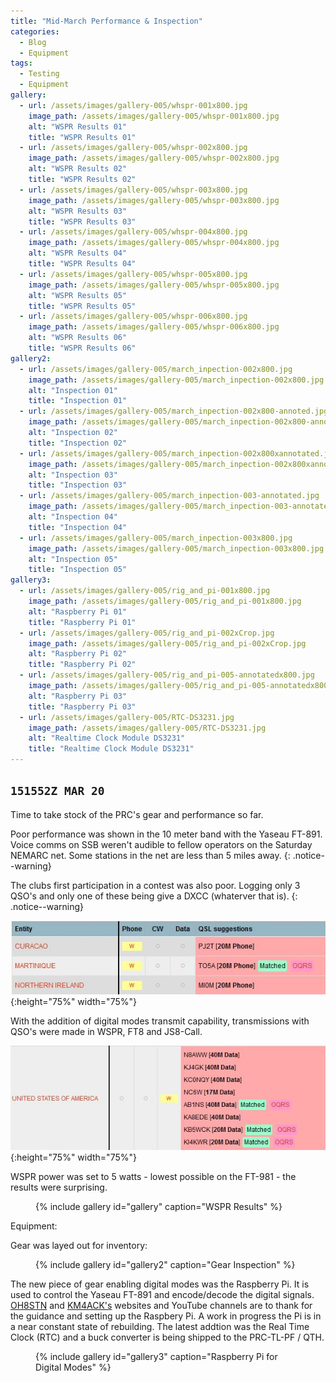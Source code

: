 ```yaml
---
title: "Mid-March Performance & Inspection"
categories:
  - Blog
  - Equipment
tags:
  - Testing
  - Equipment
gallery:
  - url: /assets/images/gallery-005/whspr-001x800.jpg
    image_path: /assets/images/gallery-005/whspr-001x800.jpg
    alt: "WSPR Results 01"
    title: "WSPR Results 01"
  - url: /assets/images/gallery-005/whspr-002x800.jpg
    image_path: /assets/images/gallery-005/whspr-002x800.jpg
    alt: "WSPR Results 02"
    title: "WSPR Results 02"
  - url: /assets/images/gallery-005/whspr-003x800.jpg
    image_path: /assets/images/gallery-005/whspr-003x800.jpg
    alt: "WSPR Results 03"
    title: "WSPR Results 03"
  - url: /assets/images/gallery-005/whspr-004x800.jpg
    image_path: /assets/images/gallery-005/whspr-004x800.jpg
    alt: "WSPR Results 04"
    title: "WSPR Results 04"
  - url: /assets/images/gallery-005/whspr-005x800.jpg
    image_path: /assets/images/gallery-005/whspr-005x800.jpg
    alt: "WSPR Results 05"
    title: "WSPR Results 05"
  - url: /assets/images/gallery-005/whspr-006x800.jpg
    image_path: /assets/images/gallery-005/whspr-006x800.jpg
    alt: "WSPR Results 06"
    title: "WSPR Results 06"
gallery2:
  - url: /assets/images/gallery-005/march_inpection-002x800.jpg
    image_path: /assets/images/gallery-005/march_inpection-002x800.jpg
    alt: "Inspection 01"
    title: "Inspection 01"
  - url: /assets/images/gallery-005/march_inpection-002x800-annoted.jpg
    image_path: /assets/images/gallery-005/march_inpection-002x800-annoted.jpg
    alt: "Inspection 02"
    title: "Inspection 02"
  - url: /assets/images/gallery-005/march_inpection-002x800xannotated.jpg
    image_path: /assets/images/gallery-005/march_inpection-002x800xannotated.jpg
    alt: "Inspection 03"
    title: "Inspection 03"
  - url: /assets/images/gallery-005/march_inpection-003-annotated.jpg
    image_path: /assets/images/gallery-005/march_inpection-003-annotated.jpg
    alt: "Inspection 04"
    title: "Inspection 04"
  - url: /assets/images/gallery-005/march_inpection-003x800.jpg
    image_path: /assets/images/gallery-005/march_inpection-003x800.jpg
    alt: "Inspection 05"
    title: "Inspection 05"
gallery3:
  - url: /assets/images/gallery-005/rig_and_pi-001x800.jpg
    image_path: /assets/images/gallery-005/rig_and_pi-001x800.jpg
    alt: "Raspberry Pi 01"
    title: "Raspberry Pi 01"
  - url: /assets/images/gallery-005/rig_and_pi-002xCrop.jpg
    image_path: /assets/images/gallery-005/rig_and_pi-002xCrop.jpg
    alt: "Raspberry Pi 02"
    title: "Raspberry Pi 02"
  - url: /assets/images/gallery-005/rig_and_pi-005-annotatedx800.jpg
    image_path: /assets/images/gallery-005/rig_and_pi-005-annotatedx800.jpg
    alt: "Raspberry Pi 03"
    title: "Raspberry Pi 03"
  - url: /assets/images/gallery-005/RTC-DS3231.jpg
    image_path: /assets/images/gallery-005/RTC-DS3231.jpg
    alt: "Realtime Clock Module DS3231"
    title: "Realtime Clock Module DS3231"
---
```

`151552Z MAR 20`
---
Time to take stock of the PRC's gear and performance so far.

Poor performance was shown in the 10 meter band with the Yaseau FT-891.  Voice comms on SSB weren't audible to fellow operators on the Saturday NEMARC net.  Some stations in the net are less than 5 miles away.
{: .notice--warning}

The clubs first participation in a contest was also poor.  Logging only 3 QSO's and only one of these being give a DXCC (whaterver that is).
{: .notice--warning}

![SSB Contest](/assets/images/gallery-005/contest-001.JPG){:height="75%" width="75%"}

With the addition of digital modes transmit capability, transmissions with QSO's were made in WSPR, FT8 and JS8-Call.

![Digital Modes](/assets/images/gallery-005/digital_modes-001.JPG){:height="75%" width="75%"}

WSPR power was set to 5 watts - lowest possible on the FT-981 - the results were surprising.

<figure>
{% include gallery id="gallery" caption="WSPR Results" %}
</figure>

Equipment:

Gear was layed out for inventory:

<figure>
{% include gallery id="gallery2" caption="Gear Inspection" %}
</figure>

The new piece of gear enabling digital modes was the Raspberry Pi.  It is used to control the Yaseau FT-891 and encode/decode the digital signals.  [OH8STN][1] and [KM4ACK's][2] websites and YouTube channels are to thank for the guidance and setting up the Raspbery Pi.  A work in progress the Pi is in a near constant state of rebuilding.  The latest addtion was the Real Time Clock (RTC) and a buck converter is being shipped to the PRC-TL-PF / QTH.

<figure>
{% include gallery id="gallery3" caption="Raspberry Pi for Digital Modes" %}
</figure>

[1]: https://www.youtube.com/channel/UC3xxr5EeFDtxnuHTWsDu2rA
[2]: https://www.youtube.com/user/jasonoleham